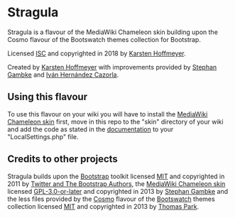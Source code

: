 # Stragula
Stragula is a flavour of the MediaWiki Chameleon skin building upon the Cosmo flavour of the Bootswatch themes collection for Bootstrap.

Licensed [ISC](https://github.com/SemanticMediaWiki/Stragula/blob/master/COPYING) and copyrighted in 2018 by [Karsten Hoffmeyer](https://github.com/kghbln).

Created by [Karsten Hoffmeyer](https://github.com/kghbln) with improvements provided by [Stephan Gambke](https://github.com/s7eph4n) and [Iván Hernández Cazorla](https://github.com/ivanhercaz).

## Using this flavour
To use this flavour on your wiki you will have to install the [MediaWiki Chameleon skin](https://www.mediawiki.org/wiki/Skin:Chameleon) first, move in this repo to the "skin" directory of your wiki and add the code as stated in the [documentation](/LocalSettings.md/) to your "LocalSettings.php" file.

## Credits to other projects
Stragula builds upon the [Bootstrap](https://getbootstrap.com/) toolkit licensed [MIT](https://github.com/twbs/bootstrap/blob/v4-dev/LICENSE) and copyrighted in 2011 by [Twitter and The Bootstrap Authors](https://github.com/twbs/bootstrap/graphs/contributors), the [MediaWiki Chameleon skin](https://www.mediawiki.org/wiki/Skin:Chameleon) licensed [GPL-3.0-or-later](https://github.com/cmln/chameleon/blob/master/COPYING) and copyrighted in 2013 by [Stephan Gambke](https://github.com/s7eph4n) and the less files provided by the [Cosmo](https://bootswatch.com/3/cosmo/) flavour of the [Bootswatch](https://github.com/thomaspark/bootswatch/) themes collection licensed [MIT](https://github.com/thomaspark/bootswatch/blob/master/LICENSE) and copyrighted in 2013 by [Thomas Park](https://github.com/thomaspark).
